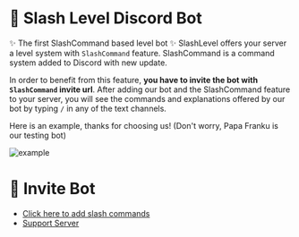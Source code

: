 # 🎈 Slash Level Discord Bot

✨ The first SlashCommand based level bot ✨
SlashLevel offers your server a level system with `SlashCommand` feature. SlashCommand is a command system added to Discord with new update.

In order to benefit from this feature, **you have to invite the bot with `SlashCommand` invite url**.
After adding our bot and the SlashCommand feature to your server, you will see the commands and explanations offered by our bot by typing `/` in any of the text channels.

Here is an example, thanks for choosing us! (Don't worry, Papa Franku is our testing bot)

![example](https://338.rocks/slash-example.gif)

# 💌 Invite Bot

-   [Click here to add slash commands](https://discord.com/oauth2/authorize?client_id=602764196622499840&scope=bot+applications.commands&permissions=268725328)
-   [Support Server](https://discord.gg/BjEJFwh)
